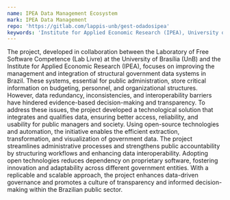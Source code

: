 ```yaml
---
name: IPEA Data Management Ecosystem
mark: IPEA Data Management
repo: 'https://gitlab.com/lappis-unb/gest-odadosipea'
keywords: 'Institute for Applied Economic Research (IPEA), University of Brasilia (UnB), Data Management, Open Source'
---
```

The project, developed in collaboration between the Laboratory of Free Software Competence (Lab Livre) at the University of Brasília (UnB) and the Institute for Applied Economic Research (IPEA), focuses on improving the management and integration of structural government data systems in Brazil. These systems, essential for public administration, store critical information on budgeting, personnel, and organizational structures. However, data redundancy, inconsistencies, and interoperability barriers have hindered evidence-based decision-making and transparency. To address these issues, the project developed a technological solution that integrates and qualifies data, ensuring better access, reliability, and usability for public managers and society.
Using open-source technologies and automation, the initiative enables the efficient extraction, transformation, and visualization of government data. The project streamlines administrative processes and strengthens public accountability by structuring workflows and enhancing data interoperability. Adopting open technologies reduces dependency on proprietary software, fostering innovation and adaptability across different government entities. With a replicable and scalable approach, the project enhances data-driven governance and promotes a culture of transparency and informed decision-making within the Brazilian public sector.



